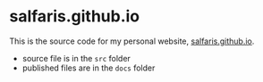 # salfaris.github.io

This is the source code for my personal website, [salfaris.github.io](https://salfaris.github.io/).

- source file is in the `src` folder
- published files are in the `docs` folder

